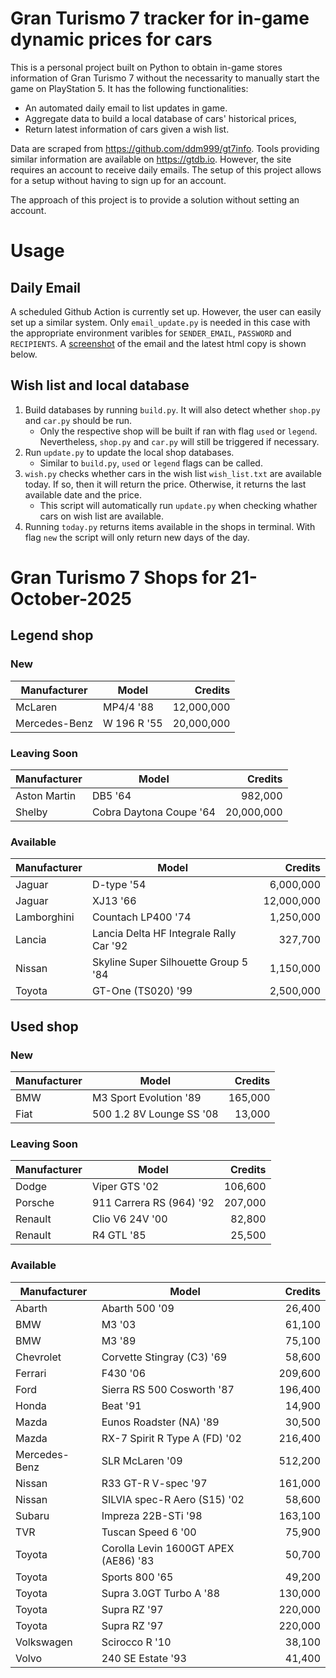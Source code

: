 # Gran Turismo 7 tracker for in-game dynamic prices for cars

This is a personal project built on Python to obtain in-game stores information of Gran Turismo 7 without the necessarity to manually start the game on PlayStation 5. It has the following functionalities:

- An automated daily email to list updates in game.
- Aggregate data to build a local database of cars' historical prices,
- Return latest information of cars given a wish list.

Data are scraped from https://github.com/ddm999/gt7info. Tools providing similar information are available on https://gtdb.io. However, the site requires an account to receive daily emails. The setup of this project allows for a setup without having to sign up for an account.

The approach of this project is to provide a solution without setting an account.

# Usage

## Daily Email

A scheduled Github Action is currently set up. However, the user can easily set up a similar system. Only `email_update.py` is needed in this case with the appropriate environment varibles for `SENDER_EMAIL`, `PASSWORD` and `RECIPIENTS`. A [screenshot](https://raw.githubusercontent.com/marcohoucheng/Gran-Turismo-7-Price-Tracker/main/data/email_screenshot.png) of the email and the latest html copy is shown below.

## Wish list and local database

1. Build databases by running `build.py`. It will also detect whether `shop.py` and `car.py` should be run.
    - Only the respective shop will be built if ran with flag `used` or `legend`. Nevertheless, `shop.py` and `car.py` will still be triggered if necessary.
2. Run `update.py` to update the local shop databases.
    - Similar to `build.py`, `used` or `legend` flags can be called.
3. `wish.py` checks whether cars in the wish list `wish_list.txt` are available today. If so, then it will return the price. Otherwise, it returns the last available date and the price.
    - This script will automatically run `update.py` when checking whather cars on wish list are available.
4. Running `today.py` returns items available in the shops in terminal. With flag `new` the script will only return new days of the day.


# Gran Turismo 7 Shops for 21-October-2025



## Legend shop

### New
 | Manufacturer | Model | Credits |
 | --- | --- | --: |
|McLaren|MP4/4 '88|12,000,000|
|Mercedes-Benz|W 196 R '55|20,000,000|

### Leaving Soon
 | Manufacturer | Model | Credits |
 | --- | --- | --: |
|Aston Martin|DB5 '64|982,000|
|Shelby|Cobra Daytona Coupe '64|20,000,000|

### Available
 | Manufacturer | Model | Credits |
 | --- | --- | --: |
|Jaguar|D-type '54|6,000,000|
|Jaguar|XJ13 '66|12,000,000|
|Lamborghini|Countach LP400 '74|1,250,000|
|Lancia|Lancia Delta HF Integrale Rally Car '92|327,700|
|Nissan|Skyline Super Silhouette Group 5 '84|1,150,000|
|Toyota|GT-One (TS020) '99|2,500,000|


## Used shop

### New
 | Manufacturer | Model | Credits |
 | --- | --- | --: |
|BMW|M3 Sport Evolution '89|165,000|
|Fiat|500 1.2 8V Lounge SS '08|13,000|

### Leaving Soon
 | Manufacturer | Model | Credits |
 | --- | --- | --: |
|Dodge|Viper GTS '02|106,600|
|Porsche|911 Carrera RS (964) '92|207,000|
|Renault|Clio V6 24V '00|82,800|
|Renault|R4 GTL '85|25,500|

### Available
 | Manufacturer | Model | Credits |
 | --- | --- | --: |
|Abarth|Abarth 500 '09|26,400|
|BMW|M3 '03|61,100|
|BMW|M3 '89|75,100|
|Chevrolet|Corvette Stingray (C3) '69|58,600|
|Ferrari|F430 '06|209,600|
|Ford|Sierra RS 500 Cosworth '87|196,400|
|Honda|Beat '91|14,900|
|Mazda|Eunos Roadster (NA) '89|30,500|
|Mazda|RX-7 Spirit R Type A (FD) '02|216,400|
|Mercedes-Benz|SLR McLaren '09|512,200|
|Nissan|R33 GT-R V-spec '97|161,000|
|Nissan|SILVIA spec-R Aero (S15) '02|58,600|
|Subaru|Impreza 22B-STi '98|163,100|
|TVR|Tuscan Speed 6 '00|75,900|
|Toyota|Corolla Levin 1600GT APEX (AE86) '83|50,700|
|Toyota|Sports 800 '65|49,200|
|Toyota|Supra 3.0GT Turbo A '88|130,000|
|Toyota|Supra RZ '97|220,000|
|Toyota|Supra RZ '97|220,000|
|Volkswagen|Scirocco R '10|38,100|
|Volvo|240 SE Estate '93|41,400|

